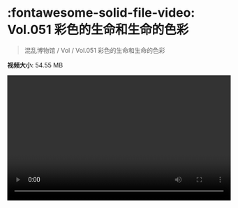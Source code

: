 # :fontawesome-solid-file-video: Vol.051 彩色的生命和生命的色彩

> 混乱博物馆 / Vol / Vol.051 彩色的生命和生命的色彩

**视频大小**: 54.55 MB

<video id="V-99022c1fbfb17a320c3157850b9d8b5a" width="512" height="288" preload="none" playsinline webkit-playsinline></video>